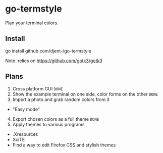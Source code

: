 go-termstyle
============
Plan your terminal colors.

Install
-------

go install github.com/djent-/go-termstyle

Note: relies on https://github.com/gotk3/gotk3

Plans
-----
1. Cross platform GUI `DONE`
2. Show the example terminal on one side, color forms on the other `DONE`
3. Import a photo and grab random colors from it
  * "Easy mode"
4. Export chosen colors as a full theme `DONE`
5. Apply themes to various programs
  * .Xresources
  * SciTE
  * Find a way to edit Firefox CSS and stylish themes
